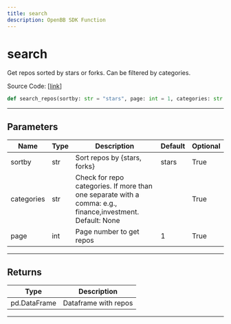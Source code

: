 ```yaml
---
title: search
description: OpenBB SDK Function
---
```


# search

Get repos sorted by stars or forks. Can be filtered by categories.

Source Code: [[link](https://github.com/OpenBB-finance/OpenBBTerminal/tree/main/openbb_terminal/alternative/oss/github_model.py#L56)]
```python
def search_repos(sortby: str = "stars", page: int = 1, categories: str = "") -> pd.DataFrame
```
---
## Parameters
| Name | Type | Description | Default | Optional |
| ---- | ---- | ----------- | ------- | -------- |
| sortby | str | Sort repos by {stars, forks} | stars | True |
| categories | str | Check for repo categories. If more than one separate with a comma: e.g., finance,investment. Default: None |  | True |
| page | int | Page number to get repos | 1 | True |

---
## Returns
| Type | Description |
| ---- | ----------- |
| pd.DataFrame | Dataframe with repos |
---
